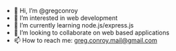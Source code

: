 - 👋 Hi, I’m @gregconroy
- 👀 I’m interested in web development
- 🌱 I’m currently learning node.js/express.js
- 💞️ I’m looking to collaborate on web based applications
- 📫 How to reach me: greg.conroy.mail@gmail.com

<!---
gregconroy/gregconroy is a ✨ special ✨ repository because its `README.md` (this file) appears on your GitHub profile.
You can click the Preview link to take a look at your changes.
--->

